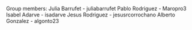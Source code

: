 Group members:
Julia Barrufet - juliabarrufet
Pablo Rodriguez - Maropro3
Isabel Adarve - isadarve
Jesus Rodriguez - jesusrcorrochano
Alberto Gonzalez - algonto23
